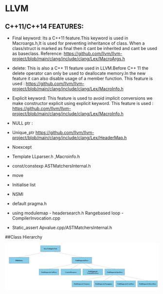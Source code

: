 # LLVM
## C++11/C++14 FEATURES:

* Final keyword:
      Its a C++11 feature.This keyword is used in Macroargs.h,It is used for preventing inheritance of class.
      When a class/struct is marked as final then it cant be inherited and cant be used as baseclass.
      Reference: https://github.com/llvm/llvm-project/blob/main/clang/include/clang/Lex/MacroArgs.h

* delete:
      This is also a C++ 11 feature used in LLVM.Before C++ 11 the delete operator can only be used to deallocate
      memory.In the new feature it can also disable usage of a member function.
      This feature is used : https://github.com/llvm/llvm-project/blob/main/clang/include/clang/Lex/MacroInfo.h

* Explicit keyword:
      This feature is used to avoid implicit conversions we make constructor explicit using explicit keyword.
      This feature is used : https://github.com/llvm/llvm-project/blob/main/clang/include/clang/Lex/MacroInfo.h
     
* NULL ptr :
      
* Unique_ptr      https://github.com/llvm/llvm-project/blob/main/clang/include/clang/Lex/HeaderMap.h
* Noexcept
       
* Template   LLparser.h ,Macroinfo.h
* const/constexp   ASTMatchersInternal.h  
* move 
* Initialise list  		
* NSMI	
* default   pragma.h
* using  modulemap - headersearch.h
Rangebased loop -  CompilerInvocation.cpp
* Static_assert Apvalue.cpp/ASTMatchersInternal.h

##Class Hierarchy

![image here](a.jpeg)
